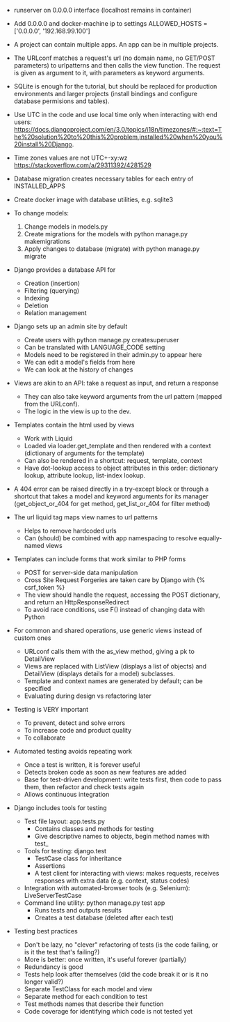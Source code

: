 - runserver on 0.0.0.0 interface (localhost remains in container)

- Add 0.0.0.0 and docker-machine ip to settings
ALLOWED_HOSTS = ['0.0.0.0', '192.168.99.100']

- A project can contain multiple apps. An app can be in multiple projects.

- The URLconf matches a request's url (no domain name, no GET/POST parameters) to urlpatterns and then calls the view function. The request is given as argument to it, with parameters as keyword arguments.

- SQLite is enough for the tutorial, but should be replaced for production environments and larger projects (install bindings and configure database permisions and tables).

- Use UTC in the code and use local time only when interacting with end users: https://docs.djangoproject.com/en/3.0/topics/i18n/timezones/#:~:text=The%20solution%20to%20this%20problem,installed%20when%20you%20install%20Django.

- Time zones values are not UTC+-xy:wz https://stackoverflow.com/a/29311392/4281529

- Database migration creates necessary tables for each entry of INSTALLED_APPS

- Create docker image with database utilities, e.g. sqlite3

- To change models:
  1. Change models in models.py
  2. Create migrations for the models with python manage.py makemigrations
  3. Apply changes to database (migrate) with python manage.py migrate

- Django provides a database API for
  - Creation (insertion)
  - Filtering (querying)
  - Indexing
  - Deletion
  - Relation management

- Django sets up an admin site by default
  - Create users with python manage.py createsuperuser
  - Can be translated with LANGUAGE_CODE setting
  - Models need to be registered in their admin.py to appear here
  - We can edit a model's fields from here
  - We can look at the history of changes

- Views are akin to an API: take a request as input, and return a response
    - They can also take keyword arguments from the url pattern (mapped from the URLconf).
    - The logic in the view is up to the dev.

- Templates contain the html used by views
  - Work with Liquid
  - Loaded via loader.get_template and then rendered with a context (dictionary of arguments for the template)
  - Can also be rendered in a shortcut: request, template, context
  - Have dot-lookup access to object attributes in this order: dictionary lookup, attribute lookup, list-index lookup.

- A 404 error can be raised directly in a try-except block or through a shortcut that takes a model and keyword arguments for its manager (get_object_or_404 for get method, get_list_or_404 for filter method)

- The url liquid tag maps view names to url patterns
  - Helps to remove hardcoded urls
  - Can (should) be combined with app namespacing to resolve equally-named views

- Templates can include forms that work similar to PHP forms
  - POST for server-side data manipulation
  - Cross Site Request Forgeries are taken care by Django with {% csrf_token %}
  - The view should handle the request, accessing the POST dictionary, and return an HttpResponseRedirect
  - To avoid race conditions, use F() instead of changing data with Python

- For common and shared operations, use generic views instead of custom ones
  - URLconf calls them with the as_view method, giving a pk to DetailView
  - Views are replaced with ListView (displays a list of objects) and DetailView (displays details for a model) subclasses.
  - Template and context names are generated by default; can be specified
  - Evaluating during design vs refactoring later

- Testing is VERY important
    - To prevent, detect and solve errors
    - To increase code and product quality
    - To collaborate

- Automated testing avoids repeating work
    - Once a test is written, it is forever useful
    - Detects broken code as soon as new features are added
    - Base for test-driven development: write tests first, then code to pass them, then refactor and check tests again
    - Allows continuous integration

- Django includes tools for testing
    - Test file layout: app.tests.py
        - Contains classes and methods for testing
        - Give descriptive names to objects, begin method names with test_
    - Tools for testing: django.test
        - TestCase class for inheritance
        - Assertions
        - A test client for interacting with views: makes requests, receives responses with extra data (e.g. context, status codes)
    - Integration with automated-browser tools (e.g. Selenium): LiveServerTestCase
    - Command line utility: python manage.py test app
        - Runs tests and outputs results
        - Creates a test database (deleted after each test)

- Testing best practices
    - Don't be lazy, no "clever" refactoring of tests (is the code failing, or is it the test that's failing?)
    - More is better: once written, it's useful forever (partially)
    - Redundancy is good
    - Tests help look after themselves (did the code break it or is it no longer valid?)
    - Separate TestClass for each model and view
    - Separate method for each condition to test
    - Test methods names that describe their function
    - Code coverage for identifying which code is not tested yet
